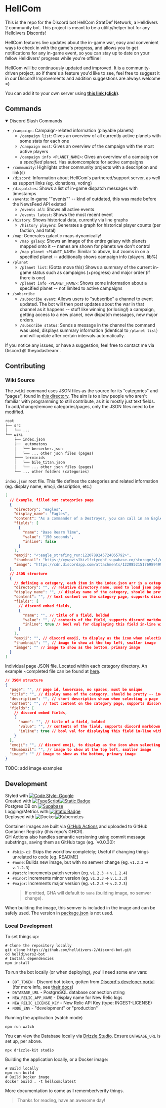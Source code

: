 # HellCom

This is the repo for the Discord bot HellCom StratDef Network, a Helldivers 2 community bot. This project is meant to be a utility/helper bot for any Helldivers Discords!

HellCom features live updates about the in-game war, easy and convenient ways to check in with the game's progress, and allows you to get notifications for any in-game event, so you can stay up to date on your fellow Helldivers' progress while you're offline!

HellCom will be continuously updated and improved. It is a community-driven project, so if there's a feature you'd like to see, feel free to suggest it in our Discord! Improvements and addition suggestions are always welcome =)

You can add it to your own server using **[this link (click)](https://discord.com/application-directory/1213944670288347176)**.

## Commands

<details open>
  <summary>Discord Slash Commands </summary>

- `/campaign`: Campaign-related information (playable planets)
  - `/campaign list`: Gives an overview of all currently active planets with some stats for each one
  - `/campaign most`: Gives an overview of the campaign with the most active players
  - `/campaign info <PLANET_NAME>`: Gives an overview of a campaign on a _specified_ planet. Has automcomplete for active campaigns
- `/community`: Highlights other community projects with a description and link(s)
- `/discord`: Information about HellCom's partnered/support server, as well as support links (eg. donations, voting)
- `/dispatches`: Shows a list of in-game dispatch messages with timestamps
- `/events`: In-game ""events"" -- kind of outdated, this was made before the NewsFeed API existed
  - `/events all`: Shows all active events
  - `/events latest`: Shows the most recent event
- `/history`: Shows historical data, currently via line graphs
  - `/history players`: Generates a graph for historical player counts (per faction, and total)
- `/map`: Generates galactic maps dynamically!
  - `/map galaxy`: Shows an image of the entire galaxy with planets mapped onto it -- names are shown for planets we don't control
  - `/map planet <PLANET_NAME>`: Similar to above, but zooms in on a specified planet -- additionally shows campaign info (players, lib%)
- `/planet`
  - `/planet list`: (Gotta move this) Shows a summary of the current in-game status such as campaigns (+progress) and major order (if there is one)
  - `/planet info <PLANET_NAME>`: Shows some information about a specified planet -- not limited to active campaigns
- `/subscribe`
  - `/subscribe event`: Allows users to "subscribe" a channel to event updated. The bot will then post updates about the war in that channel as it happens -- stuff like winning (or losing!) a campaign, getting access to a new planet, new dispatch messages, new major orders.
  - `/subscribe status`: Sends a message in the channel the command was used, displays summary information (identical to `/planet list`) and will update after certain intervals automatically.

</details>
If you notice any issues, or have a suggestion, feel free to contact me via Discord @`theyodastream`.

## Contributing

### Wiki Source

The `/wiki` command uses JSON files as the source for its "categories" and "pages", found in [this directory](./wiki/). The aim is to allow people who aren't familiar with programming to still contribute, as it is mostly just text fields. To add/change/remove categories/pages, only the JSON files need to be modified.

```txt
root
├── src
│   └── ...
└── wiki
    ├── index.json
    ├──  automatons
    │   └── berserker.json
    │   └── ... other json files (pages)
    ├─── terminids
    │   └── bile_titan.json
    │   └── ... other json files (pages)
    └── ... other folders (categories)
```

`index.json` root file. This file defines the categories and related information (eg. display name, emoji, description, etc.)

```json
[
  // Example, filled out categories page
  {
    "directory": "eagles",
    "display_name": "Eagles",
    "content": "As a commander of a Destroyer, you can call in an Eagle to provide air support. Eagle call-ins are quite fast, having little to no call-in times, making them a versatile choice for your loadout.\n\nEagles have a certain number of uses per re-arm, after which it returns to the Super Destroyer for an extended period to resupply before coming back online. The number of uses varies depending on the types selected, with chaff-clearers (such as Clusters, or Strafing) having a higher number of uses, while heavy-hitters (such as the 500KG Bomb) tend to have fewer uses.",
    "fields": [
      {
        "name": "Base Rearm Time",
        "value": "150 seconds",
        "inline": false
      }
    ],
    "emoji": "<:eagle_strafing_run:1220789245724065792>",
    "thumbnail": "https://xywpvislkizlfztycqhf.supabase.co/storage/v1/object/public/hellcom/stratagems/eagle_strafing_run.png",
    "image": "https://cdn.discordapp.com/attachments/1220852151769894993/1220852308833992866/eagle_fly_in.gif?ex=66107250&is=65fdfd50&hm=e41f85c2cc8a4b76ed5522658336380a39a004d2236142711b85203207241643&"
  },
  // JSON structure
  {
    // defining a category, each item in the index.json arr is a category
    "directory": "", // relative directory name, used to load json pages
    "display_name": "", // display name of the category, should be pretty -- include caps, spaces
    "content": "", // text content on the category page, supports discord markdown
    "fields": [
      // discord embed fields,
      {
        "name": "", // title of a field, bolded
        "value": "", // contents of the field, supports discord markdown
        "inline": true // bool val for displaying this field in-line with others
      }
    ],
    "emoji": "", // discord emoji, to display as the icon when selecting a category
    "thumbnail": "", // image to show at the top left, smaller image
    "image": "" // image to show as the bottom, primary image
  }
]
```

Individual page JSON file. Located within each category directory. An example ~completed file can be found at [here](./wiki/terminids/bile_titan.json).

```json
// JSON structure
{
  "page": "", // page id, lowercase, no spaces, must be unique
  "title": "", // display name of the category, should be pretty -- include caps, spaces
  "description": "", // short description shown when selecting a page
  "content": "", // text content on the category page, supports discord markdown
  "fields": [
    // discord embed fields,
    {
      "name": "", // title of a field, bolded
      "value": "", // contents of the field, supports discord markdown
      "inline": true // bool val for displaying this field in-line with others
    }
  ],
  "emoji": "", // discord emoji, to display as the icon when selecting a category
  "thumbnail": "", // image to show at the top left, smaller image
  "image": "" // image to show as the bottom, primary image
}
```

TODO: add image examples

## Development

Styled with [![Code Style: Google](https://img.shields.io/badge/code%20style-google-blueviolet.svg)](https://github.com/google/gts)  
Created with [![TypeScript](https://img.shields.io/badge/typescript-%23007ACC.svg?style=for-the-badge&logo=typescript&logoColor=white)](https://www.typescriptlang.org/)[![Static Badge](https://img.shields.io/badge/discord.js-0a168d?style=for-the-badge)](https://discord.js.org/)  
Postgres DB on [![Supabase](https://img.shields.io/badge/Supabase-3ECF8E?style=for-the-badge&logo=supabase&logoColor=white)](https://supabase.com/)  
Logging/Metrics with [![Static Badge](https://img.shields.io/badge/New%20Relic-2fdd88?style=for-the-badge)](https://newrelic.com/platform)  
Deployed with ![Docker](https://img.shields.io/badge/docker-%230db7ed.svg?style=for-the-badge&logo=docker&logoColor=white)![Kubernetes](https://img.shields.io/badge/kubernetes-%23326ce5.svg?style=for-the-badge&logo=kubernetes&logoColor=white)

Container images are built via [GitHub Actions](/.github/workflows/build.yml) and uploaded to GitHub Container Registry (this repo's GHCR).  
GH Actions also handles semantic versioning using commit message substrings, saving them as GitHub tags (eg. `v0.0.30):

- `#skip-ci`: Skips the workflow completely; Useful if changing things unrelated to code (eg. README)
- `#none`: Builds new image, but with no semver change (eg. `v1.2.3` -> `v.1.2.3`)
- `#patch`: Increments patch version (eg. `v1.2.3` -> `v.1.2.4`)
- `#minor`: Increments minor version (eg. `v1.2.3` -> `v.1.3.3`)
- `#major`: Increments major version (eg. `v1.2.3` -> `v.2.2.3`)
  > If omitted, GHA will default to `none` (building image, no semver change).

When building the image, this semver is included in the image and can be safely used. The version in [package.json](./package.json) is not used.

### Local Development

To set things up:

```shell
# Clone the repository locally
git clone https://github.com/helldivers-2/discord-bot.git
cd helldivers2-bot
# Install dependencies
npm install
```

To run the bot locally (or when deploying), you'll need some env vars:

- `BOT_TOKEN` - Discord bot token, gotten from [Discord's developer portal](https://discord.com/developers/applications) (for more info, see [their docs](https://discord.com/developers/docs/intro))
- `DATABASE_URL` - PostgreSQL database connection string
- `NEW_RELIC_APP_NAME` - Display name for New Relic logs
- `NEW_RELIC_LICENSE_KEY` - New Relic API Key (type: INGEST-LICENSE)
- `NODE_ENV` - "development" or "production"

Running the application (watch mode)

```shell
npm run watch
```

You can view the Database locally via [Drizzle Studio](https://orm.drizzle.team/drizzle-studio/overview). Ensure `DATABASE_URL` is set up, per above.

```shell
npx drizzle-kit studio
```

Building the application locally, or a Docker image:

```shell
# Build locally
npm run build
# Build Docker image
docker build . -t hellcom:latest
```

More documentation to come as I remember/verify things.

> Thanks for reading, have an awesome day!
